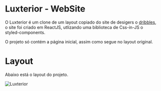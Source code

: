 # Luxterior - WebSite

O Luxterior é um clone de um layout copiado do site de desigers o [dribbles](https://dribbble.com/),
o site foi criado em ReactJS, utlizando uma biblioteca de Css-in-JS o styled-components.

O projeto só contém a página inicial, assim como segue no layout original.

# Layout

Abaixo está o layout do projeto.

![Luxterior](https://github.com/DKSecurity99/images-dk/blob/main/luxterior.jpg)
